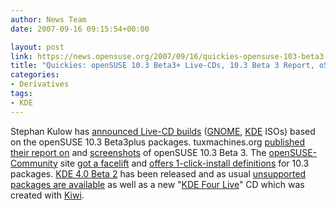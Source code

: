 ```yaml
---
author: News Team
date: 2007-09-16 09:15:54+00:00

layout: post
link: https://news.opensuse.org/2007/09/16/quickies-opensuse-103-beta3-live-cds-103-beta-3-report-osc-changes-kde-40-beta-2/
title: "Quickies: openSUSE 10.3 Beta3+ Live-CDs, 10.3 Beta 3 Report, oSC Changes, KDE 4.0 Beta 2"
categories:
- Derivatives
tags:
- KDE
---
```

Stephan Kulow has [announced Live-CD builds](http://lists.opensuse.org/opensuse-factory/2007-09/msg00306.html) ([GNOME](http://download.opensuse.org/distribution/10.3-Beta3plus/iso/cd/openSUSE-10.3-Beta3-GNOME-Live-i386.iso), [KDE](http://download.opensuse.org/distribution/10.3-Beta3plus/iso/cd/openSUSE-10.3-Beta3-KDE-Live-i386.iso) ISOs) based on the openSUSE 10.3 Beta3plus packages. tuxmachines.org [published their report on](http://www.tuxmachines.org/node/19879) and [screenshots](http://www.tuxmachines.org/gallery/v/suse103b3/) of openSUSE 10.3 Beta 3. The [openSUSE-Community](http://opensuse-community.org/) site [got a facelift](http://francis.giannaros.org/blog/2007/09/14/opensuse-communityorgs-new-site-template/) and [offers 1-click-install definitions](http://francis.giannaros.org/blog/2007/09/14/1-click-install-for-codecs-in-103/) for 10.3 packages. [KDE 4.0 Beta 2](http://dot.kde.org/1189078926/) has been released and as usual [unsupported packages are available](http://en.opensuse.org/KDE4) as well as a new "[KDE Four Live](http://home.kde.org/~binner/kde-four-live)" CD which was created with [Kiwi](http://en.opensuse.org/Build_Service/KIWI).
